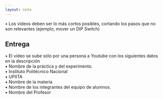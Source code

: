 ```yaml
---
layout: note
---
```


• Los videos deben ser lo más cortos posibles, cortando los pasos que no son relevantes (ejemplo, mover un DIP Switch)  
  

## Entrega

  
• El video se sube sólo por una persona a Youtube con los siguientes datos en la descripción  
▪ Nombre de la práctica y del experimento.  
▪ Instituto Politécnico Nacional  
▪ UPIITA  
▪ Nombre de la materia  
▪ Nombre de los integrantes del equipo de alumnos.  
▪ Nombre del Profesor